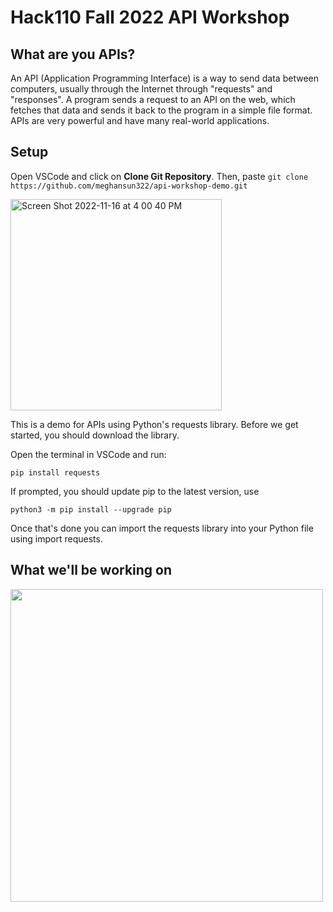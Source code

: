 # Hack110 Fall 2022 API Workshop

## What are you APIs?

An API (Application Programming Interface) is a way to send data between computers, usually through the Internet through "requests" and "responses". A program sends a request to an API on the web, which fetches that data and sends it back to the program in a simple file format. APIs are very powerful and have many real-world applications.

## Setup

Open VSCode and click on **Clone Git Repository**. Then, paste `git clone https://github.com/meghansun322/api-workshop-demo.git`

<img width="338" alt="Screen Shot 2022-11-16 at 4 00 40 PM" src="https://user-images.githubusercontent.com/69722735/202293238-cdc8207a-2f84-451f-ad15-4c6100507669.png">

This is a demo for APIs using Python's requests library. Before we get started, you should download the library.

Open the terminal in VSCode and run:

`pip install requests` 

If prompted, you should update pip to the latest version, use

`python3 -m pip install --upgrade pip`

Once that's done you can import the requests library into your Python file using import requests.

## What we'll be working on

<img width="500" src="https://github.com/meghansun322/api-workshop-demo/blob/jokes-tab/Screen%20Recording%202022-11-16%20at%204.07.50%20PM.gif" />

